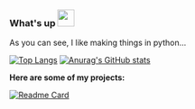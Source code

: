 ### What's up <img src="https://raw.githubusercontent.com/MartinHeinz/MartinHeinz/master/wave.gif" width="30px">

As you can see, I like making things in python...

[![Top Langs](https://github-readme-stats.vercel.app/api/top-langs/?username=expIoits&show_icons=true&theme=radical)](https://github.com/anuraghazra/github-readme-stats) [![Anurag's GitHub stats](https://github-readme-stats.vercel.app/api?username=expIoits&show_icons=true&theme=radical)](https://github.com/expIoits/discord-ddos-bot)

**Here are some of my projects:**

[![Readme Card](https://github-readme-stats.vercel.app/api/pin/?username=expIoits&repo=discord-ddos-bot&show_icons=true&theme=radical)](https://github.com/expIoits/discord-ddos-bot)



